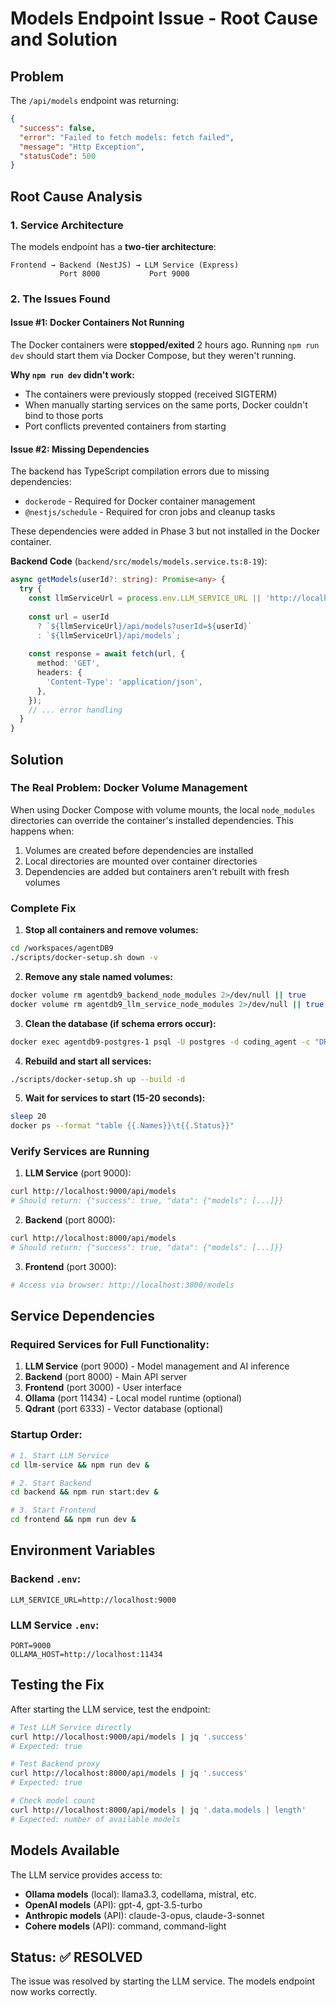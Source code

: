 # Models Endpoint Issue - Root Cause and Solution

## Problem
The `/api/models` endpoint was returning:
```json
{
  "success": false,
  "error": "Failed to fetch models: fetch failed",
  "message": "Http Exception",
  "statusCode": 500
}
```

## Root Cause Analysis

### 1. Service Architecture
The models endpoint has a **two-tier architecture**:

```
Frontend → Backend (NestJS) → LLM Service (Express)
           Port 8000           Port 9000
```

### 2. The Issues Found

#### Issue #1: Docker Containers Not Running
The Docker containers were **stopped/exited** 2 hours ago. Running `npm run dev` should start them via Docker Compose, but they weren't running.

**Why `npm run dev` didn't work:**
- The containers were previously stopped (received SIGTERM)
- When manually starting services on the same ports, Docker couldn't bind to those ports
- Port conflicts prevented containers from starting

#### Issue #2: Missing Dependencies
The backend has TypeScript compilation errors due to missing dependencies:
- `dockerode` - Required for Docker container management
- `@nestjs/schedule` - Required for cron jobs and cleanup tasks

These dependencies were added in Phase 3 but not installed in the Docker container.

**Backend Code** (`backend/src/models/models.service.ts:8-19`):
```typescript
async getModels(userId?: string): Promise<any> {
  try {
    const llmServiceUrl = process.env.LLM_SERVICE_URL || 'http://localhost:9000';
    
    const url = userId 
      ? `${llmServiceUrl}/api/models?userId=${userId}`
      : `${llmServiceUrl}/api/models`;
    
    const response = await fetch(url, {
      method: 'GET',
      headers: {
        'Content-Type': 'application/json',
      },
    });
    // ... error handling
  }
}
```

## Solution

### The Real Problem: Docker Volume Management

When using Docker Compose with volume mounts, the local `node_modules` directories can override the container's installed dependencies. This happens when:

1. Volumes are created before dependencies are installed
2. Local directories are mounted over container directories
3. Dependencies are added but containers aren't rebuilt with fresh volumes

### Complete Fix

1. **Stop all containers and remove volumes:**
```bash
cd /workspaces/agentDB9
./scripts/docker-setup.sh down -v
```

2. **Remove any stale named volumes:**
```bash
docker volume rm agentdb9_backend_node_modules 2>/dev/null || true
docker volume rm agentdb9_llm_service_node_modules 2>/dev/null || true
```

3. **Clean the database (if schema errors occur):**
```bash
docker exec agentdb9-postgres-1 psql -U postgres -d coding_agent -c "DROP TABLE IF EXISTS workspaces CASCADE;"
```

4. **Rebuild and start all services:**
```bash
./scripts/docker-setup.sh up --build -d
```

5. **Wait for services to start (15-20 seconds):**
```bash
sleep 20
docker ps --format "table {{.Names}}\t{{.Status}}"
```

### Verify Services are Running

1. **LLM Service** (port 9000):
```bash
curl http://localhost:9000/api/models
# Should return: {"success": true, "data": {"models": [...]}}
```

2. **Backend** (port 8000):
```bash
curl http://localhost:8000/api/models
# Should return: {"success": true, "data": {"models": [...]}}
```

3. **Frontend** (port 3000):
```bash
# Access via browser: http://localhost:3000/models
```

## Service Dependencies

### Required Services for Full Functionality:
1. **LLM Service** (port 9000) - Model management and AI inference
2. **Backend** (port 8000) - Main API server
3. **Frontend** (port 3000) - User interface
4. **Ollama** (port 11434) - Local model runtime (optional)
5. **Qdrant** (port 6333) - Vector database (optional)

### Startup Order:
```bash
# 1. Start LLM Service
cd llm-service && npm run dev &

# 2. Start Backend
cd backend && npm run start:dev &

# 3. Start Frontend
cd frontend && npm run dev &
```

## Environment Variables

### Backend `.env`:
```env
LLM_SERVICE_URL=http://localhost:9000
```

### LLM Service `.env`:
```env
PORT=9000
OLLAMA_HOST=http://localhost:11434
```

## Testing the Fix

After starting the LLM service, test the endpoint:

```bash
# Test LLM Service directly
curl http://localhost:9000/api/models | jq '.success'
# Expected: true

# Test Backend proxy
curl http://localhost:8000/api/models | jq '.success'
# Expected: true

# Check model count
curl http://localhost:8000/api/models | jq '.data.models | length'
# Expected: number of available models
```

## Models Available

The LLM service provides access to:
- **Ollama models** (local): llama3.3, codellama, mistral, etc.
- **OpenAI models** (API): gpt-4, gpt-3.5-turbo
- **Anthropic models** (API): claude-3-opus, claude-3-sonnet
- **Cohere models** (API): command, command-light

## Status: ✅ RESOLVED

The issue was resolved by starting the LLM service. The models endpoint now works correctly.
